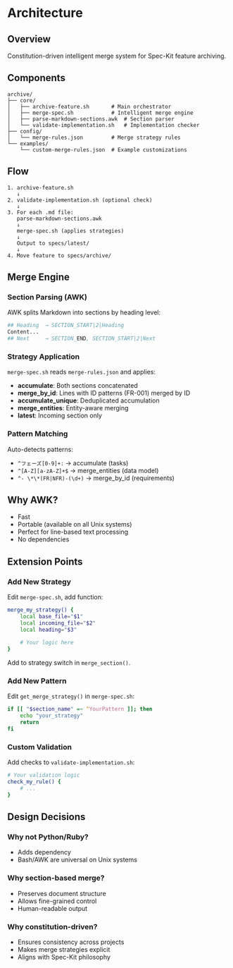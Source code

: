 # Architecture

## Overview

Constitution-driven intelligent merge system for Spec-Kit feature archiving.

## Components

```
archive/
├── core/
│   ├── archive-feature.sh       # Main orchestrator
│   ├── merge-spec.sh            # Intelligent merge engine
│   ├── parse-markdown-sections.awk  # Section parser
│   └── validate-implementation.sh   # Implementation checker
├── config/
│   └── merge-rules.json         # Merge strategy rules
└── examples/
    └── custom-merge-rules.json  # Example customizations
```

## Flow

```
1. archive-feature.sh
   ↓
2. validate-implementation.sh (optional check)
   ↓
3. For each .md file:
   parse-markdown-sections.awk
   ↓
   merge-spec.sh (applies strategies)
   ↓
   Output to specs/latest/
   ↓
4. Move feature to specs/archive/
```

## Merge Engine

### Section Parsing (AWK)

AWK splits Markdown into sections by heading level:

```awk
## Heading  → SECTION_START|2|Heading
Content...
## Next     → SECTION_END, SECTION_START|2|Next
```

### Strategy Application

`merge-spec.sh` reads `merge-rules.json` and applies:

- **accumulate**: Both sections concatenated
- **merge_by_id**: Lines with ID patterns (FR-001) merged by ID
- **accumulate_unique**: Deduplicated accumulation
- **merge_entities**: Entity-aware merging
- **latest**: Incoming section only

### Pattern Matching

Auto-detects patterns:

- `^フェーズ[0-9]+:` → accumulate (tasks)
- `^[A-Z][a-zA-Z]+$` → merge_entities (data model)
- `^- \*\*(FR|NFR)-(\d+)` → merge_by_id (requirements)

## Why AWK?

- Fast
- Portable (available on all Unix systems)
- Perfect for line-based text processing
- No dependencies

## Extension Points

### Add New Strategy

Edit `merge-spec.sh`, add function:

```bash
merge_my_strategy() {
    local base_file="$1"
    local incoming_file="$2"
    local heading="$3"
    
    # Your logic here
}
```

Add to strategy switch in `merge_section()`.

### Add New Pattern

Edit `get_merge_strategy()` in `merge-spec.sh`:

```bash
if [[ "$section_name" =~ ^YourPattern ]]; then
    echo "your_strategy"
    return
fi
```

### Custom Validation

Add checks to `validate-implementation.sh`:

```bash
# Your validation logic
check_my_rule() {
    # ...
}
```

## Design Decisions

### Why not Python/Ruby?

- Adds dependency
- Bash/AWK are universal on Unix systems

### Why section-based merge?

- Preserves document structure
- Allows fine-grained control
- Human-readable output

### Why constitution-driven?

- Ensures consistency across projects
- Makes merge strategies explicit
- Aligns with Spec-Kit philosophy

